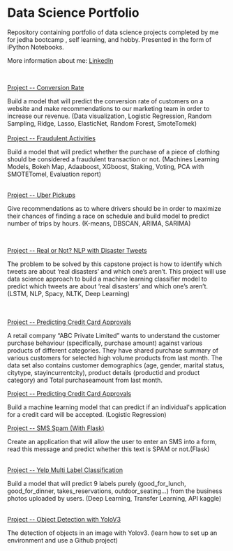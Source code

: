 # Data Science Portfolio

Repository containing portfolio of data science projects completed by me for jedha bootcamp , self learning, and hobby. Presented in the form of iPython Notebooks.

More information about me: [LinkedIn](https://www.linkedin.com/in/abdessamad-zarra-697313b8/)




<br/>

[Project -- Conversion Rate](https://github.com/abdessamad-ca/Portfolio-Data/tree/master/Conversion%20rate)<br/>

Build a model that will predict the conversion rate of customers on a website and make recommendations to our marketing team in order to increase our revenue. (Data visualization, Logistic Regression, Random Sampling, Ridge, Lasso, ElasticNet, Random Forest, SmoteTomek)<br/>
<br/>
[Project -- Fraudulent Activities](https://github.com/abdessamad-ca/Portfolio-Data/tree/master/Projet%20-%20FRAUDULENT%20ACTIVITIES)

Build a model that will predict whether the purchase of a piece of clothing should be considered a fraudulent transaction or not. (Machines Learning Models, Bokeh Map, Adaaboost, XGboost, Staking, Voting, PCA with SMOTETomel, Evaluation report)<br/>
<br/>

[Project -- Uber Pickups](https://github.com/abdessamad-ca/Portfolio-Data/tree/master/Projet%20UBER)<br/>

Give recommendations as to where drivers should be in order to maximize their chances of finding a race on schedule and build model to predict number of trips by hours. (K-means, DBSCAN, ARIMA, SARIMA)<br/>

<br/>

[Project -- Real or Not? NLP with Disaster Tweets](https://github.com/abdessamad-ca/Portfolio-Data/tree/master/Projet%20NLP%20Real%20or%20Not%20with_Disaster)

The problem to be solved by this capstone project is how to identify which tweets are about ‘real disasters’ and which one’s aren’t. This project will use data science approach to build a machine learning classifier model to predict which tweets are about ‘real disasters’ and which one’s aren’t. (LSTM, NLP, Spacy, NLTK, Deep Learning)<br/>
<br/>
<br/>

[Project -- Predicting Credit Card Approvals](https://github.com/abdessamad-ca/Portfolio-Data/tree/master/Projet%20pr%C3%A9diction%20des%20vente%20black%20friday)<br/>



A retail company “ABC Private Limited” wants to understand the customer purchase behaviour (specifically, purchase amount) against various products of different categories. They have shared purchase summary of various customers for selected high volume products from last month. The data set also contains customer demographics (age, gender, marital status, citytype, stayincurrentcity), product details (productid and product category) and Total purchaseamount from last month.


[Project -- Predicting Credit Card Approvals]()

Build a machine learning model that can predict if an individual's application for a credit card will be accepted. (Logistic Regression)
<br/>

[Project -- SMS Spam (With Flask)]()<br/>

Create an application that will allow the user to enter an SMS into a form, read this message and predict whether this text is SPAM or not.(Flask)<br/>
<br/>

[Project -- Yelp Multi Label Classification]()

Build a model that will predict 9 labels purely (good_for_lunch, good_for_dinner, takes_reservations, outdoor_seating...) from the business photos uploaded by users. (Deep Learning, Transfer Learning, API kaggle)<br/>
<br/>

[Project -- Object Detection with YoloV3]()

The detection of objects in an image with Yolov3. (learn how to set up an environment and use a Github project)<br/>
